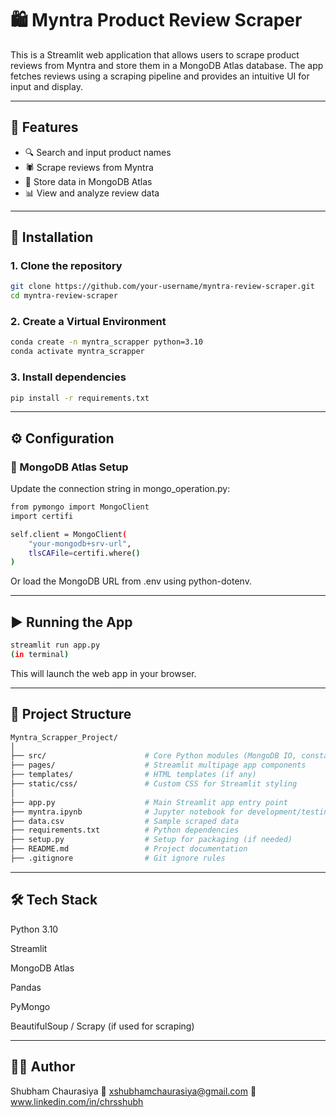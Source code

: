 # 🛍️ Myntra Product Review Scraper

This is a Streamlit web application that allows users to scrape product reviews from Myntra and store them in a MongoDB Atlas database. The app fetches reviews using a scraping pipeline and provides an intuitive UI for input and display.

---

## 📌 Features

- 🔍 Search and input product names
- 🕷️ Scrape reviews from Myntra
- 💾 Store data in MongoDB Atlas
- 📊 View and analyze review data

---

## 🚀 Installation
### 1. Clone the repository
```bash
git clone https://github.com/your-username/myntra-review-scraper.git
cd myntra-review-scraper
```

### 2. Create a Virtual Environment
```bash
conda create -n myntra_scrapper python=3.10
conda activate myntra_scrapper
```
### 3. Install dependencies
```bash
pip install -r requirements.txt
```
---

## ⚙️ Configuration
### 🔐 MongoDB Atlas Setup
Update the connection string in mongo_operation.py:
```bash
from pymongo import MongoClient
import certifi

self.client = MongoClient(
    "your-mongodb+srv-url",
    tlsCAFile=certifi.where()
)
```
Or load the MongoDB URL from .env using python-dotenv.

---

## ▶️ Running the App
```bash
streamlit run app.py
(in terminal)
```
This will launch the web app in your browser.

---

## 📁 Project Structure
```bash
Myntra_Scrapper_Project/
│
├── src/                      # Core Python modules (MongoDB IO, constants, exception handling)
├── pages/                    # Streamlit multipage app components
├── templates/                # HTML templates (if any)
├── static/css/               # Custom CSS for Streamlit styling
│
├── app.py                    # Main Streamlit app entry point
├── myntra.ipynb              # Jupyter notebook for development/testing
├── data.csv                  # Sample scraped data
├── requirements.txt          # Python dependencies
├── setup.py                  # Setup for packaging (if needed)
├── README.md                 # Project documentation
├── .gitignore                # Git ignore rules
```

---

## 🛠️ Tech Stack
Python 3.10

Streamlit

MongoDB Atlas

Pandas

PyMongo

BeautifulSoup / Scrapy (if used for scraping)

---

## 🙋‍♂️ Author
Shubham Chaurasiya
📧 xshubhamchaurasiya@gmail.com
🔗 www.linkedin.com/in/chrsshubh





